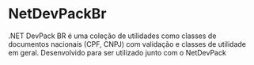 # NetDevPackBr
.NET DevPack BR é uma coleção de utilidades como classes de documentos nacionais (CPF, CNPJ) com validação e classes de utilidade em geral. Desenvolvido para ser utilizado junto com o NetDevPack
